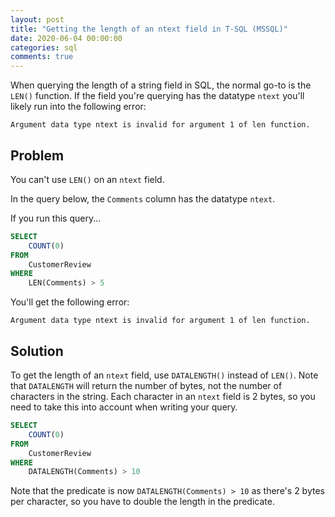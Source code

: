 ```yaml
---
layout: post
title: "Getting the length of an ntext field in T-SQL (MSSQL)"
date: 2020-06-04 00:00:00
categories: sql
comments: true
---
```


When querying the length of a string field in SQL, the normal go-to is the `LEN()` function. If the field you're querying has the datatype `ntext` you'll likely run into the following error:

```
Argument data type ntext is invalid for argument 1 of len function.
```

## Problem

You can't use `LEN()` on an `ntext` field.

In the query below, the `Comments` column has the datatype `ntext`.

If you run this query...

```sql
SELECT
    COUNT(0)
FROM
    CustomerReview
WHERE
    LEN(Comments) > 5
```

You'll get the following error:

```
Argument data type ntext is invalid for argument 1 of len function.
```

## Solution

To get the length of an `ntext` field, use `DATALENGTH()` instead of `LEN()`. Note that `DATALENGTH` will return the number of bytes, not the number of characters in the string. Each character in an `ntext` field is 2 bytes, so you need to take this into account when writing your query.

```sql
SELECT
    COUNT(0)
FROM
    CustomerReview
WHERE
    DATALENGTH(Comments) > 10
```

Note that the predicate is now `DATALENGTH(Comments) > 10` as there's 2 bytes per character, so you have to double the length in the predicate.
